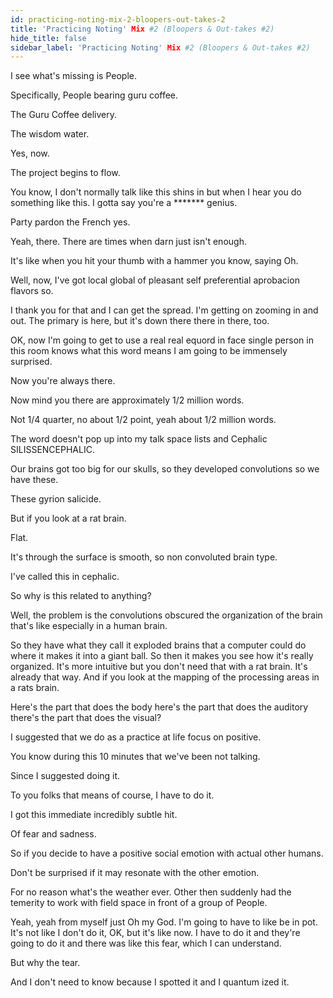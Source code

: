 ```yaml
---
id: practicing-noting-mix-2-bloopers-out-takes-2
title: 'Practicing Noting' Mix #2 (Bloopers & Out-takes #2)
hide_title: false
sidebar_label: 'Practicing Noting' Mix #2 (Bloopers & Out-takes #2)
---
```



I see what's missing is People.







Specifically, People bearing guru coffee.

The Guru Coffee delivery.

The wisdom water.



Yes, now.

The project begins to flow.



You know, I don't normally talk like this shins in but when I hear you do something like this. I gotta say you're a ******* genius.

Party pardon the French yes.

Yeah, there. There are times when darn just isn't enough.

It's like when you hit your thumb with a hammer you know, saying Oh.

Well, now, I've got local global of pleasant self preferential aprobacion flavors so.

I thank you for that and I can get the spread. I'm getting on zooming in and out. The primary is here, but it's down there there in there, too.











OK, now I'm going to get to use a real real equord in face single person in this room knows what this word means I am going to be immensely surprised.

Now you're always there.



Now mind you there are approximately 1/2 million words.

Not 1/4 quarter, no about 1/2 point, yeah about 1/2 million words.

The word doesn't pop up into my talk space lists and Cephalic SILISSENCEPHALIC.

Our brains got too big for our skulls, so they developed convolutions so we have these.

These gyrion salicide.

But if you look at a rat brain.

Flat.

It's through the surface is smooth, so non convoluted brain type.

I've called this in cephalic.

So why is this related to anything?

Well, the problem is the convolutions obscured the organization of the brain that's like especially in a human brain.

So they have what they call it exploded brains that a computer could do where it makes it into a giant ball. So then it makes you see how it's really organized. It's more intuitive but you don't need that with a rat brain. It's already that way. And if you look at the mapping of the processing areas in a rats brain.

Here's the part that does the body here's the part that does the auditory there's the part that does the visual?

I suggested that we do as a practice at life focus on positive.

You know during this 10 minutes that we've been not talking.





Since I suggested doing it.

To you folks that means of course, I have to do it.

I got this immediate incredibly subtle hit.

Of fear and sadness.

So if you decide to have a positive social emotion with actual other humans.

Don't be surprised if it may resonate with the other emotion.

For no reason what's the weather ever. Other then suddenly had the temerity to work with field space in front of a group of People.

Yeah, yeah from myself just Oh my God. I'm going to have to like be in pot. It's not like I don't do it, OK, but it's like now. I have to do it and they're going to do it and there was like this fear, which I can understand.

But why the tear.

And I don't need to know because I spotted it and I quantum ized it.

